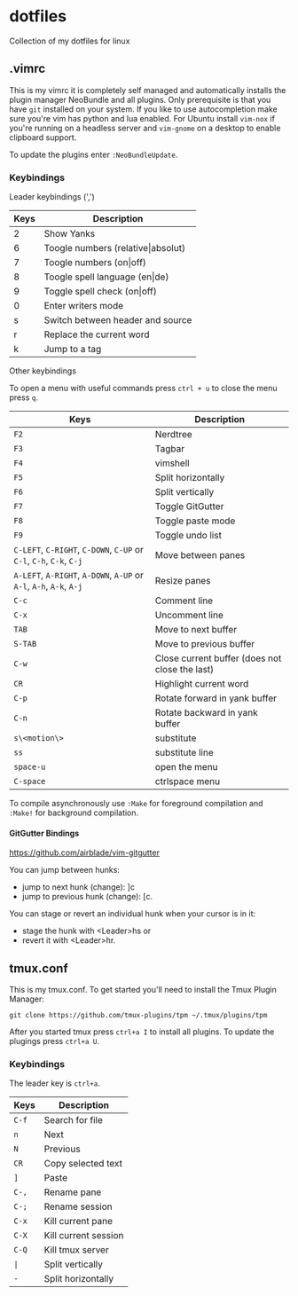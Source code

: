 # dotfiles
Collection of my dotfiles for linux

## .vimrc

This is my vimrc it is completely self managed and automatically installs the plugin manager NeoBundle and all plugins. Only prerequisite is that you have `git` installed on your system. If you like to use autocompletion make sure you're vim has python and lua enabled. For Ubuntu install `vim-nox` if you're running on a headless server and `vim-gnome` on a desktop to enable clipboard support.

To update the plugins enter `:NeoBundleUpdate`.

### Keybindings

Leader keybindings (',')

Keys    | Description
--------|------------
2       | Show Yanks
6       | Toogle numbers (relative\|absolut)
7       | Toogle numbers (on\|off)
8       | Toogle spell language (en\|de)
9       | Toggle spell check (on\|off)
0       | Enter writers mode
s       | Switch between header and source
r       | Replace the current word
k       | Jump to a tag

Other keybindings

To open a menu with useful commands press `ctrl + u` to close the menu press `q`.

Keys        | Description
------------|------------
`F2`          | Nerdtree
`F3`          | Tagbar
`F4`          | vimshell
`F5`          | Split horizontally
`F6`          | Split vertically
`F7`          | Toggle GitGutter
`F8`          | Toggle paste mode
`F9`          | Toggle undo list
`C-LEFT`, `C-RIGHT`, `C-DOWN`, `C-UP` or `C-l`, `C-h`, `C-k`, `C-j` | Move between panes
`A-LEFT`, `A-RIGHT`, `A-DOWN`, `A-UP` or `A-l`, `A-h`, `A-k`, `A-j` | Resize panes
`C-c`      | Comment line
`C-x`      | Uncomment line
`TAB`         | Move to next buffer
`S-TAB`       | Move to previous buffer
`C-w`      | Close current buffer (does not close the last)
`CR`          | Highlight current word
`C-p`      | Rotate forward in yank buffer
`C-n`      | Rotate backward in yank buffer
`s\<motion\>` | substitute
`ss`          | substitute line
`space-u`     | open the menu
`C-space`  | ctrlspace menu

To compile asynchronously use `:Make` for foreground compilation and `:Make!` for background compilation.

#### GitGutter Bindings
https://github.com/airblade/vim-gitgutter

You can jump between hunks:
* jump to next hunk (change): ]c
* jump to previous hunk (change): [c.

You can stage or revert an individual hunk when your cursor is in it:
* stage the hunk with \<Leader\>hs or
* revert it with \<Leader\>hr.

## tmux.conf

This is my tmux.conf. To get started you'll need to install the Tmux Plugin Manager:

```
git clone https://github.com/tmux-plugins/tpm ~/.tmux/plugins/tpm
```

After you started tmux press `ctrl+a I` to install all plugins. To update the plugings press `ctrl+a U`.

### Keybindings

The leader key is `ctrl+a`.

Keys        | Description
------------|------------
`C-f`      | Search for file
`n`           | Next
`N`           | Previous
`CR`          | Copy selected text
`]`           | Paste
`C-,`      | Rename pane
`C-;`      | Rename session
`C-x`      | Kill current pane
`C-X`      | Kill current session
`C-Q`      | Kill tmux server
`\|`         | Split vertically
`-`           | Split horizontally
